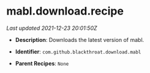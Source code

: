 # mabl.download.recipe

_Last updated 2021-12-23 20:01:50Z_

- **Description**: Downloads the latest version of mabl.

- **Identifier**: `com.github.blackthroat.download.mabl`

- **Parent Recipes**: `None`

